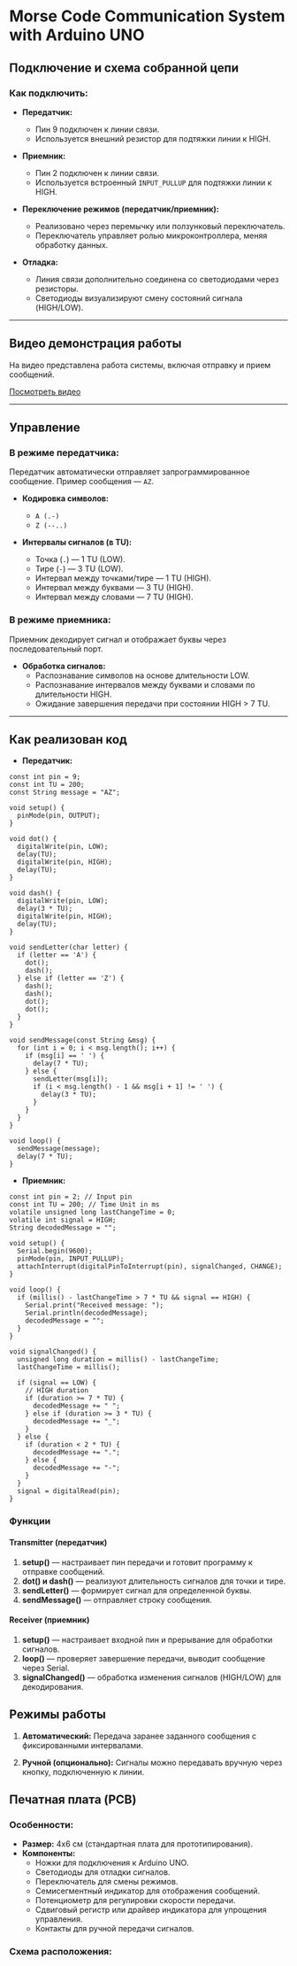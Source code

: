 # Morse Code Communication System with Arduino UNO

## Подключение и схема собранной цепи

### Как подключить:
- **Передатчик:**
  * Пин 9 подключен к линии связи.
  * Используется внешний резистор для подтяжки линии к HIGH.

- **Приемник:**
  * Пин 2 подключен к линии связи.
  * Используется встроенный `INPUT_PULLUP` для подтяжки линии к HIGH.

- **Переключение режимов (передатчик/приемник):**
  * Реализовано через перемычку или ползунковый переключатель.
  * Переключатель управляет ролью микроконтроллера, меняя обработку данных.

- **Отладка:**
  * Линия связи дополнительно соединена со светодиодами через резисторы.
  * Светодиоды визуализируют смену состояний сигнала (HIGH/LOW).

---

## Видео демонстрация работы
На видео представлена работа системы, включая отправку и прием сообщений.

[Посмотреть видео]()

---

## Управление

### В режиме передатчика:
Передатчик автоматически отправляет запрограммированное сообщение. Пример сообщения — `AZ`.
- **Кодировка символов:**
  * `A (.-)`
  * `Z (--..)`

- **Интервалы сигналов (в TU):**
  * Точка (`.`) — 1 TU (LOW).
  * Тире (`-`) — 3 TU (LOW).
  * Интервал между точками/тире — 1 TU (HIGH).
  * Интервал между буквами — 3 TU (HIGH).
  * Интервал между словами — 7 TU (HIGH).

### В режиме приемника:
Приемник декодирует сигнал и отображает буквы через последовательный порт.
- **Обработка сигналов:**
  * Распознавание символов на основе длительности LOW.
  * Распознавание интервалов между буквами и словами по длительности HIGH.
  * Ожидание завершения передачи при состоянии HIGH > 7 TU.

---

## Как реализован код
- **Передатчик:**
```
const int pin = 9;
const int TU = 200; 
const String message = "AZ"; 

void setup() {
  pinMode(pin, OUTPUT);
}

void dot() {
  digitalWrite(pin, LOW);
  delay(TU);
  digitalWrite(pin, HIGH);
  delay(TU);
}

void dash() {
  digitalWrite(pin, LOW);
  delay(3 * TU);
  digitalWrite(pin, HIGH);
  delay(TU);
}

void sendLetter(char letter) {
  if (letter == 'A') {
    dot();
    dash();
  } else if (letter == 'Z') {
    dash();
    dash();
    dot();
    dot();
  }
}

void sendMessage(const String &msg) {
  for (int i = 0; i < msg.length(); i++) {
    if (msg[i] == ' ') {
      delay(7 * TU);
    } else {
      sendLetter(msg[i]);
      if (i < msg.length() - 1 && msg[i + 1] != ' ') {
        delay(3 * TU); 
      }
    }
  }
}

void loop() {
  sendMessage(message);
  delay(7 * TU);
}
```

- **Приемник:**
```
const int pin = 2; // Input pin
const int TU = 200; // Time Unit in ms
volatile unsigned long lastChangeTime = 0;
volatile int signal = HIGH;
String decodedMessage = "";

void setup() {
  Serial.begin(9600);
  pinMode(pin, INPUT_PULLUP);
  attachInterrupt(digitalPinToInterrupt(pin), signalChanged, CHANGE);
}

void loop() {
  if (millis() - lastChangeTime > 7 * TU && signal == HIGH) {
    Serial.print("Received message: ");
    Serial.println(decodedMessage);
    decodedMessage = "";
  }
}

void signalChanged() {
  unsigned long duration = millis() - lastChangeTime;
  lastChangeTime = millis();
  
  if (signal == LOW) {
    // HIGH duration
    if (duration >= 7 * TU) {
      decodedMessage += " ";
    } else if (duration >= 3 * TU) {
      decodedMessage += "_";
    }
  } else {
    if (duration < 2 * TU) {
      decodedMessage += ".";
    } else {
      decodedMessage += "-";
    }
  }
  signal = digitalRead(pin);
}
```

### Функции

#### Transmitter (передатчик)
1. **setup()** — настраивает пин передачи и готовит программу к отправке сообщений.
2. **dot() и dash()** — реализуют длительность сигналов для точки и тире.
3. **sendLetter()** — формирует сигнал для определенной буквы.
4. **sendMessage()** — отправляет строку сообщения.

#### Receiver (приемник)
1. **setup()** — настраивает входной пин и прерывание для обработки сигналов.
2. **loop()** — проверяет завершение передачи, выводит сообщение через Serial.
3. **signalChanged()** — обработка изменения сигналов (HIGH/LOW) для декодирования.


## Режимы работы
1. **Автоматический:**
   Передача заранее заданного сообщения с фиксированными интервалами.

2. **Ручной (опционально):**
   Сигналы можно передавать вручную через кнопку, подключенную к линии.


## Печатная плата (PCB)

### Особенности:
- **Размер:** 4x6 см (стандартная плата для прототипирования).
- **Компоненты:**
  * Ножки для подключения к Arduino UNO.
  * Светодиоды для отладки сигналов.
  * Переключатель для смены режимов.
  * Семисегментный индикатор для отображения сообщений.
  * Потенциометр для регулировки скорости передачи.
  * Сдвиговый регистр или драйвер индикатора для упрощения управления.
  * Контакты для ручной передачи сигналов.

### Схема расположения:


